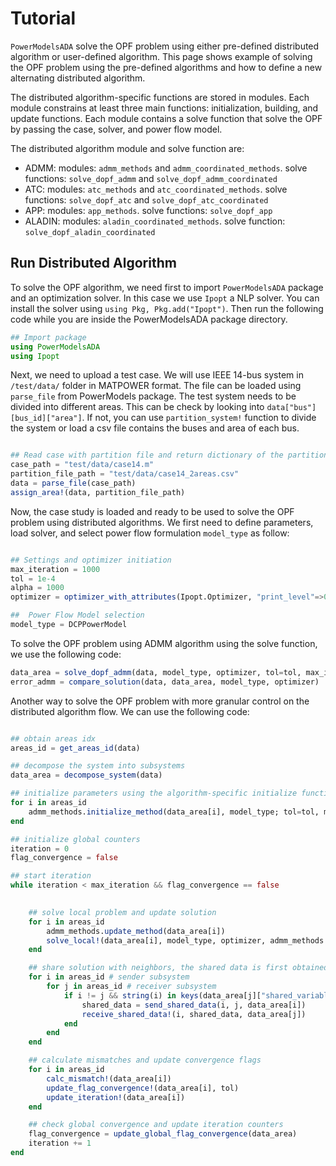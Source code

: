 # Tutorial 

`PowerModelsADA` solve the OPF problem using either pre-defined distributed algorithm or user-defined algorithm. This page shows example of solving the OPF problem using the pre-defined algorithms and how to define a new alternating distributed algorithm. 

The distributed algorithm-specific functions are stored in modules. Each module constrains at least three main functions: initialization, building, and update functions. Each module contains a solve function that solve the OPF by passing the case, solver, and power flow model.

The distributed algorithm module and solve function are: 
- ADMM: modules: `admm_methods` and `admm_coordinated_methods`. solve functions: `solve_dopf_admm` and `solve_dopf_admm_coordinated`
- ATC: modules: `atc_methods` and `atc_coordinated_methods`. solve functions: `solve_dopf_atc` and `solve_dopf_atc_coordinated`
- APP: modules: `app_methods`. solve functions: `solve_dopf_app`
- ALADIN: modules: `aladin_coordinated_methods`. solve function: `solve_dopf_aladin_coordinated`



## Run Distributed Algorithm
To solve the OPF algorithm, we need first to import `PowerModelsADA` package and an optimization solver. In this case we use `Ipopt` a NLP solver. You can install the solver using `using Pkg, Pkg.add("Ipopt")`. Then run the following code while you are inside the PowerModelsADA package directory. 
```julia
## Import package
using PowerModelsADA
using Ipopt 
```

Next, we need to upload a test case. We will use IEEE 14-bus system in `/test/data/` folder in MATPOWER format. The file can be loaded using `parse_file` from PowerModels package. The test system needs to be divided into different areas. This can be check by looking into `data["bus"][bus_id]["area"]`. If not, you can use `partition_system!` function to divide the system or load a csv file contains the buses and area of each bus.  

```julia

## Read case with partition file and return dictionary of the partitioned case
case_path = "test/data/case14.m"
partition_file_path = "test/data/case14_2areas.csv"
data = parse_file(case_path)
assign_area!(data, partition_file_path)

```
Now, the case study is loaded and ready to be used to solve the OPF problem using distributed algorithms. We first need to define parameters, load solver, and select power flow formulation `model_type` as follow: 


```julia

## Settings and optimizer initiation
max_iteration = 1000
tol = 1e-4
alpha = 1000
optimizer = optimizer_with_attributes(Ipopt.Optimizer, "print_level"=>0)

##  Power Flow Model selection
model_type = DCPPowerModel

```

To solve the OPF problem using ADMM algorithm using the solve function, we use the following code: 

```julia
data_area = solve_dopf_admm(data, model_type, optimizer, tol=tol, max_iteration=max_iteration, verbose = false, alpha=alpha);
error_admm = compare_solution(data, data_area, model_type, optimizer)
```

Another way to solve the OPF problem with more granular control on the distributed algorithm flow. We can use the following code: 

```julia

## obtain areas idx
areas_id = get_areas_id(data)

## decompose the system into subsystems
data_area = decompose_system(data)

## initialize parameters using the algorithm-specific initialize function
for i in areas_id
    admm_methods.initialize_method(data_area[i], model_type; tol=tol, max_iteration=max_iteration, alpha = alpha)
end

## initialize global counters
iteration = 0
flag_convergence = false

## start iteration
while iteration < max_iteration && flag_convergence == false

    
    ## solve local problem and update solution
    for i in areas_id
        admm_methods.update_method(data_area[i])
        solve_local!(data_area[i], model_type, optimizer, admm_methods.build_method)
    end

    ## share solution with neighbors, the shared data is first obtained to facilitate distributed implementation  
    for i in areas_id # sender subsystem
        for j in areas_id # receiver subsystem
            if i != j && string(i) in keys(data_area[j]["shared_variable"])
                shared_data = send_shared_data(i, j, data_area[i])
                receive_shared_data!(i, shared_data, data_area[j])
            end
        end
    end

    ## calculate mismatches and update convergence flags
    for i in areas_id
        calc_mismatch!(data_area[i])
        update_flag_convergence!(data_area[i], tol)
        update_iteration!(data_area[i])
    end

    ## check global convergence and update iteration counters
    flag_convergence = update_global_flag_convergence(data_area)
    iteration += 1
end

```